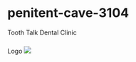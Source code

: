# penitent-cave-3104

Tooth Talk Dental Clinic

###
Logo
<img src="./my-app/src/Images/Tooth Talk.png"/>